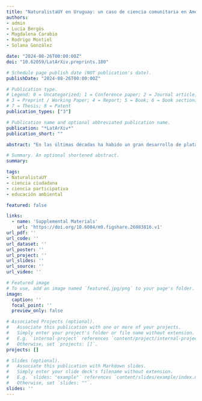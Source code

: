```yaml
---
title: "NaturalistaUY en Uruguay: un caso de ciencia comunitaria en América Latina desde una perspectiva crítica"
authors:
- admin
- Lucía Bergós
- Magdalena Carabio
- Rodrigo Montiel
- Solana González

date: "2024-08-26T00:00:00Z"
doi: "10.62059/LatArXiv.preprints.180"

# Schedule page publish date (NOT publication's date).
publishDate: "2024-08-26T00:00:00Z"

# Publication type.
# Legend: 0 = Uncategorized; 1 = Conference paper; 2 = Journal article;
# 3 = Preprint / Working Paper; 4 = Report; 5 = Book; 6 = Book section;
# 7 = Thesis; 8 = Patent
publication_types: ["3"]

# Publication name and optional abbreviated publication name.
publication: "*LatArXiv*"
publication_short: ""

abstract: "En las últimas décadas ha habido un gran desarrollo de plataformas de ciencia ciudadana a nivel mundial. Sin embargo, muchas de las experiencias con estas plataformas se centran en la colecta de datos de forma ajena a las realidades locales. América Latina históricamente parece posicionarse desde otro lugar. Frente al auge de iNaturalist en la región y el lanzamiento de NaturalistaUY en Uruguay, nos preguntamos, ¿es posible utilizarla para aprender y generar nuevos conocimientos que tengan como foco las realidades y necesidades de las comunidades locales? Este trabajo presenta una experiencia pionera en Uruguay, que busca situar la recolección de datos y la generación de conocimientos en un contexto sociopolítico. Como observación general, vimos que iNaturalist despierta un gran interés debido a su carácter libre, participativo y comunitario. Si bien la plataforma presenta una estructura preestablecida, que puede resultar limitante en algunos aspectos, su potencial comunitario permite una apropiación colectiva."

# Summary. An optional shortened abstract.
summary:

tags:
- NaturalistaUY
- ciencia ciudadana
- ciencia participativa
- educación ambiental

featured: false

links:
  - name: 'Supplemental Materials'
    url: 'https://doi.org/10.6084/m9.figshare.26083816.v1'
url_pdf: ''
url_code: ''
url_dataset: ''
url_poster: ''
url_project: ''
url_slides: ''
url_source: ''
url_video: ''

# Featured image
# To use, add an image named `featured.jpg/png` to your page's folder.
image:
  caption: ''
  focal_point: ''
  preview_only: false

# Associated Projects (optional).
#   Associate this publication with one or more of your projects.
#   Simply enter your project's folder or file name without extension.
#   E.g. `internal-project` references `content/project/internal-project/index.md`.
#   Otherwise, set `projects: []`.
projects: []

# Slides (optional).
#   Associate this publication with Markdown slides.
#   Simply enter your slide deck's filename without extension.
#   E.g. `slides: "example"` references `content/slides/example/index.md`.
#   Otherwise, set `slides: ""`.
slides: ''
---
```

